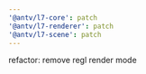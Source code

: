 ```yaml
---
'@antv/l7-core': patch
'@antv/l7-renderer': patch
'@antv/l7-scene': patch
---
```


refactor: remove regl render mode
